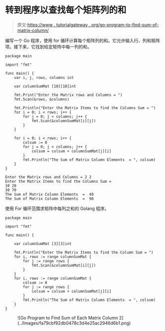 # 转到程序以查找每个矩阵列的和

> 原文:[https://www . tutorialgateway . org/go-program-to-find-sum-of-matrix-column/](https://www.tutorialgateway.org/go-program-to-find-sum-of-each-matrix-column/)

编写一个 Go 程序，使用 for 循环计算每个矩阵列的和。它允许输入行、列和矩阵项。接下来，它找到给定矩阵中每一列的和。

```
package main

import "fmt"

func main() {
    var i, j, rows, columns int

    var columnSumMat [10][10]int

    fmt.Print("Enter the Matrix rows and Columns = ")
    fmt.Scan(&rows, &columns)

    fmt.Println("Enter the Matrix Items to find the Columns Sum = ")
    for i = 0; i < rows; i++ {
        for j = 0; j < columns; j++ {
            fmt.Scan(&columnSumMat[i][j])
        }
    }

    for i = 0; i < rows; i++ {
        colsum := 0
        for j = 0; j < columns; j++ {
            colsum = colsum + columnSumMat[j][i]
        }
        fmt.Println("The Sum of Matrix Column Elements  = ", colsum)
    }
}
```

```
Enter the Matrix rows and Columns = 2 2
Enter the Matrix Items to find the Columns Sum = 
10 20
30 70
The Sum of Matrix Column Elements  =  40
The Sum of Matrix Column Elements  =  90
```

使用 For 循环范围求矩阵中每列之和的 Golang 程序。

```
package main

import "fmt"

func main() {

    var columnSumMat [3][3]int

    fmt.Println("Enter the Matrix Items to find the Column Sum = ")
    for i, rows := range columnSumMat {
        for j := range rows {
            fmt.Scan(&columnSumMat[i][j])
        }
    }
    for i, rows := range columnSumMat {
        colsum := 0
        for j := range rows {
            colsum = colsum + columnSumMat[j][i]
        }
        fmt.Println("The Sum of Matrix Column Elements  = ", colsum)
    }
}
```

<figure class="wp-block-image size-large">![Go Program to Find Sum of Each Matrix Column 2](../Images/fa79cbf92db0478c3d4e25ac2946d6b1.png)</figure>